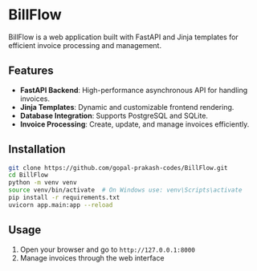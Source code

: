 # BillFlow 

BillFlow is a web application built with FastAPI and Jinja templates for efficient invoice processing and management.

## Features
- **FastAPI Backend**: High-performance asynchronous API for handling invoices.
- **Jinja Templates**: Dynamic and customizable frontend rendering.
- **Database Integration**: Supports PostgreSQL and SQLite.
- **Invoice Processing**: Create, update, and manage invoices efficiently.

## Installation

```bash
git clone https://github.com/gopal-prakash-codes/BillFlow.git
cd BillFlow
python -m venv venv
source venv/bin/activate  # On Windows use: venv\Scripts\activate
pip install -r requirements.txt
uvicorn app.main:app --reload
```

## Usage
1. Open your browser and go to `http://127.0.0.1:8000`
2. Manage invoices through the web interface



